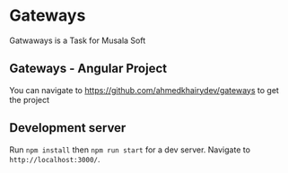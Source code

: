 # Gateways
Gatwaways is a Task for Musala Soft

## Gateways - Angular Project

You can navigate to https://github.com/ahmedkhairydev/gateways to get the project

## Development server

Run `npm install` then `npm run start` for a dev server. Navigate to `http://localhost:3000/`.